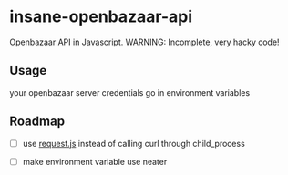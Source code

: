 # insane-openbazaar-api
Openbazaar API in Javascript. WARNING: Incomplete, very hacky code!


## Usage

your openbazaar server credentials go in environment variables




## Roadmap

* [ ] use [request.js](https://npmjs.org/package/request) instead of calling curl through child_process
* [ ] make environment variable use neater



